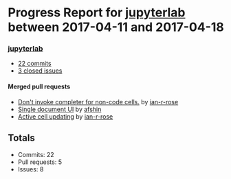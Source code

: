 # Progress Report for [jupyterlab](https://github.com/jupyterlab) between 2017-04-11 and 2017-04-18

### [jupyterlab](https://github.com/jupyterlab/jupyterlab)
-  [22 commits](https://github.com/jupyterlab/jupyterlab/compare/master@%7B1491894000%7D...master@%7B1492498800%7D)
-  [3 closed issues](https://github.com/jupyterlab/jupyterlab/issues?utf8=%E2%9C%93&q=is%3Aissue%20closed%3A2017-04-11..2017-04-18)

#### Merged pull requests
- [Don't invoke completer for non-code cells.](https://github.com/jupyterlab/jupyterlab/pull/2042) by [ian-r-rose](https://github.com/ian-r-rose)
- [Single document UI](https://github.com/jupyterlab/jupyterlab/pull/2037) by [afshin](https://github.com/afshin)
- [Active cell updating](https://github.com/jupyterlab/jupyterlab/pull/2036) by [ian-r-rose](https://github.com/ian-r-rose)

## Totals
- Commits: 22
- Pull requests: 5
- Issues: 8
